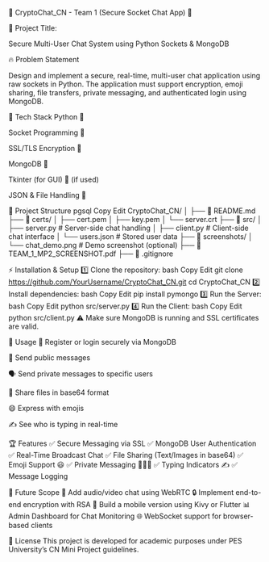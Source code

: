 📡 CryptoChat_CN - Team 1 (Secure Socket Chat App) 🚀

📌 Project Title:

Secure Multi-User Chat System using Python Sockets & MongoDB

🔥 Problem Statement

Design and implement a secure, real-time, multi-user chat application using raw sockets in Python. The application must support encryption, emoji sharing, file transfers, private messaging, and authenticated login using MongoDB.

📌 Tech Stack
Python 🐍

Socket Programming 🔌

SSL/TLS Encryption 🔐

MongoDB 🍃

Tkinter (for GUI) 🎨 (if used)

JSON & File Handling 📁

📁 Project Structure
pgsql
Copy
Edit
CryptoChat_CN/
│
├── 📜 README.md
├── 📂 certs/
│   ├── cert.pem
│   ├── key.pem
│   └── server.crt
├── 📂 src/
│   ├── server.py         # Server-side chat handling
│   ├── client.py         # Client-side chat interface
│   └── users.json        # Stored user data
├── 📂 screenshots/
│   └── chat_demo.png     # Demo screenshot (optional)
├── 📜 TEAM_1_MP2_SCREENSHOT.pdf
├── 📜 .gitignore

⚡ Installation & Setup
1️⃣ Clone the repository:
bash
Copy
Edit
git clone https://github.com/YourUsername/CryptoChat_CN.git
cd CryptoChat_CN
2️⃣ Install dependencies:
bash
Copy
Edit
pip install pymongo
3️⃣ Run the Server:
bash
Copy
Edit
python src/server.py
4️⃣ Run the Client:
bash
Copy
Edit
python src/client.py
⚠️ Make sure MongoDB is running and SSL certificates are valid.

🚀 Usage
👤 Register or login securely via MongoDB

💬 Send public messages

🗣️ Send private messages to specific users

📁 Share files in base64 format

😄 Express with emojis

✍️ See who is typing in real-time

🏆 Features
✅ Secure Messaging via SSL
✅ MongoDB User Authentication
✅ Real-Time Broadcast Chat
✅ File Sharing (Text/Images in base64)
✅ Emoji Support 😃
✅ Private Messaging 🧑‍🤝‍🧑
✅ Typing Indicators ✍️
✅ Message Logging

🎯 Future Scope
🚀 Add audio/video chat using WebRTC
🔒 Implement end-to-end encryption with RSA
📱 Build a mobile version using Kivy or Flutter
📊 Admin Dashboard for Chat Monitoring
🌐 WebSocket support for browser-based clients

📜 License
This project is developed for academic purposes under PES University’s CN Mini Project guidelines.
